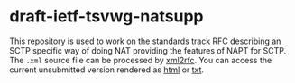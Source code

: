 # draft-ietf-tsvwg-natsupp

This repository is used to work on the standards track RFC describing
an SCTP specific way of doing NAT providing the features of NAPT for SCTP.
The `.xml` source file can be processed by [xml2rfc](http://xml2rfc.tools.ietf.org).
You can access the current unsubmitted version rendered as [html](http://xml2rfc.ietf.org/cgi-bin/xml2rfc.cgi?input=&url=https%3A%2F%2Fraw.githubusercontent.com%2Fsctplab%2FNAT%2Fmaster%2Fdraft-porfiri-tsvwg-natsupp.xml&modeAsFormat=html%2Fascii&type=towindow&Submit=Submit) or [txt](http://xml2rfc.ietf.org/cgi-bin/xml2rfc.cgi?input=&url=https%3A%2F%2Fraw.githubusercontent.com%2Fsctplab%2FNAT%2Fmaster%2Fdraft-porfiri-tsvwg-natsupp.xml&modeAsFormat=txt%2Fascii&type=towindow&Submit=Submit).
